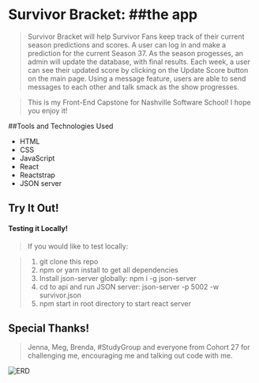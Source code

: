 # Survivor Bracket: ##the app

>Survivor Bracket will help Survivor Fans keep track of their current season predictions and scores.  A user can log in and make a prediction for the current Season 37.  As the season progesses, an admin will update the database, with final results. Each week, a user can see their updated score by clicking on the Update Score button on the main page.  Using a message feature, users are able to send messages to each other and talk smack as the show progresses.  

> This is my Front-End Capstone for Nashville Software School!  I hope you enjoy it!

##Tools and Technologies Used

* HTML
* CSS
* JavaScript
* React
* Reactstrap
* JSON server

## Try It Out! 

#### Testing it Locally!

>If you would like to test locally:

> 1. git clone this repo
> 2. npm or yarn install to get all dependencies
> 3. Install json-server globally: npm i -g json-server
> 4. cd to api and run JSON server: json-server -p 5002 -w survivor.json
> 5. npm start in root directory to start react server

## Special Thanks!

>Jenna, Meg, Brenda, #StudyGroup and everyone from Cohort 27 for challenging me, encouraging me and talking out code with me.

![ERD](img/SurvivorErd.png)


  



